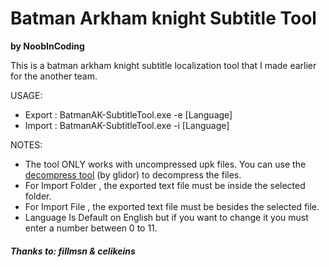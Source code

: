 # Batman Arkham knight Subtitle Tool
**by NoobInCoding**

This is a batman arkham knight subtitle localization tool that I made earlier for the another team.

USAGE:
 - Export : BatmanAK-SubtitleTool.exe -e <FolderName Or FileName> [Language]
 - Import : BatmanAK-SubtitleTool.exe -i <FolderName Or FileName> [Language]
  
NOTES:
 - The tool ONLY works with uncompressed upk files. You can use the [decompress tool](https://www.gildor.org/down/47/umodel/decompress.zip) (by glidor) to decompress the files.
 - For Import Folder , the exported text file must be inside the selected folder.
 - For Import File , the exported text file must be besides the selected file.
 - Language Is Default on English but if you want to change it you must enter a number between 0 to 11.
 
 ##### Thanks to: fillmsn & celikeins
 
